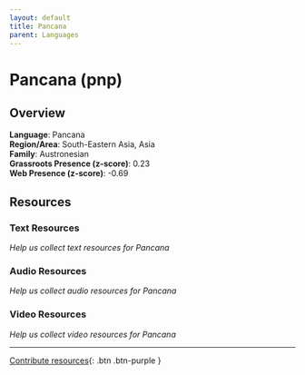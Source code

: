 ```yaml
---
layout: default
title: Pancana
parent: Languages
---
```


# Pancana (pnp)

## Overview

**Language**: Pancana  
**Region/Area**: South-Eastern Asia, Asia  
**Family**: Austronesian  
**Grassroots Presence (z-score)**: 0.23  
**Web Presence (z-score)**: -0.69  

## Resources

### Text Resources
*Help us collect text resources for Pancana*

### Audio Resources
*Help us collect audio resources for Pancana*

### Video Resources
*Help us collect video resources for Pancana*

---

[Contribute resources](https://forms.office.com/e/1SfLJx3u1r){: .btn .btn-purple }
